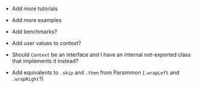 - Add more tutorials

- Add more examples

- Add benchmarks?

- Add user values to context?

- Should `Context` be an interface and I have an internal not-exported class
  that implements it instead?

- Add equivalents to `.skip` and `.then` from Parsimmon (`.wrapLeft` and `.wrapRight`?)
